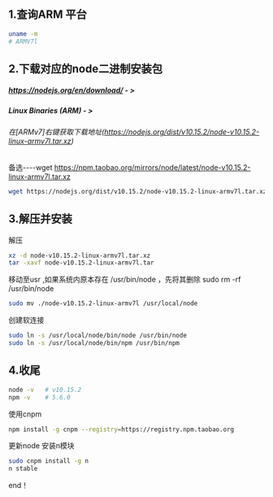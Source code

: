 ## 1.查询ARM 平台

```bash
uname -m
# ARMV7l
```

## 2.下载对应的node二进制安装包

##### https://nodejs.org/en/download/ - >

##### Linux Binaries (ARM) - >

###### 在[ARMv7]右键获取下载地址(https://nodejs.org/dist/v10.15.2/node-v10.15.2-linux-armv7l.tar.xz)

备选----wget https://npm.taobao.org/mirrors/node/latest/node-v10.15.2-linux-armv7l.tar.xz

```bash
wget https://nodejs.org/dist/v10.15.2/node-v10.15.2-linux-armv7l.tar.xz
```

## 3.解压并安装

解压

```bash
xz -d node-v10.15.2-linux-armv7l.tar.xz
tar -xavf node-v10.15.2-linux-armv7l.tar
```

移动至usr ,如果系统内原本存在 /usr/bin/node ，先将其删除 sudo rm -rf /usr/bin/node

```bash
sudo mv ./node-v10.15.2-linux-armv7l /usr/local/node
```

创建软连接

```bash
sudo ln -s /usr/local/node/bin/node /usr/bin/node
sudo ln -s /usr/local/node/bin/npm /usr/bin/npm
```

## 4.收尾

```bash
node -v   # v10.15.2
npm -v    # 5.6.0
```

使用cnpm 

```bash
npm install -g cnpm --registry=https://registry.npm.taobao.org
```

更新node 安装n模块

```bash
sudo cnpm install -g n
n stable
```

end！
